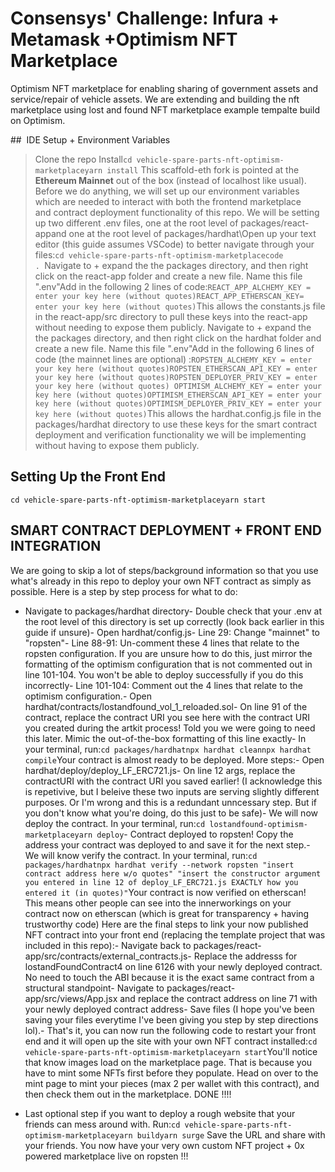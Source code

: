 # Consensys' Challenge: Infura + Metamask +Optimism NFT Marketplace
Optimism NFT marketplace for enabling sharing of government assets and service/repair of vehicle assets. We are extending and building the nft marketplace using lost and found NFT marketplace example tempalte build on Optimism.

##  IDE Setup + Environment Variables

> Clone the repo
> Install```cd vehicle-spare-parts-nft-optimism-marketplaceyarn install```
This scaffold-eth fork is pointed at the **Ethereum Mainnet** out of the box (instead of localhost like usual).
Before we do anything, we will set up our environment variables which are needed to interact with both the frontend marketplace and contract deployment functionality of this repo. We will be setting up two different .env files, one at the root level of packages/react-appand one at the root level of packages/hardhat\Open up your text editor (this guide assumes VSCode) to better navigate through your files:```cd vehicle-spare-parts-nft-optimism-marketplacecode . ```Navigate to + expand the the packages directory, and then right click on the react-app folder and create a new file. Name this file ".env"Add in the following 2 lines of code:```REACT_APP_ALCHEMY_KEY = enter your key here (without quotes)REACT_APP_ETHERSCAN_KEY= enter your key here (without quotes)```This allows the constants.js file in the react-app/src directory to pull these keys into the react-app without needing to expose them publicly.
Navigate to + expand the the packages directory, and then right click on the hardhat folder and create a new file. Name this file ".env"Add in the following 6 lines of code (the mainnet lines are optional) :```ROPSTEN_ALCHEMY_KEY = enter your key here (without quotes)ROPSTEN_ETHERSCAN_API_KEY = enter your key here (without quotes)ROPSTEN_DEPLOYER_PRIV_KEY = enter your key here (without quotes)
OPTIMISM_ALCHEMY_KEY = enter your key here (without quotes)OPTIMISM_ETHERSCAN_API_KEY = enter your key here (without quotes)OPTIMISM_DEPLOYER_PRIV_KEY = enter your key here (without quotes)```This allows the hardhat.config.js file in the packages/hardhat directory to use these keys for the smart contract deployment and verification functionality we will be implementing without having to expose them publicly.
## Setting Up the Front End
```cd vehicle-spare-parts-nft-optimism-marketplaceyarn start```


## SMART CONTRACT DEPLOYMENT + FRONT END INTEGRATION
We are going to skip a lot of steps/background information so that you use what's already in this repo to deploy your own NFT contract as simply as possible. Here is a step by step process for what to do:
- Navigate to packages/hardhat directory- Double check that your .env at the root level of this directory is set up correctly (look back earlier in this guide if unsure)- Open hardhat/config.js- Line 29: Change "mainnet" to "ropsten"- Line 88-91: Un-comment these 4 lines that relate to the ropsten configuration. If you are unsure how to do this, just mirror the formatting of the optimism configuration that is not commented out in line 101-104. You won't be able to deploy successfully if you do this incorrectly- Line 101-104: Comment out the 4 lines that relate to the optimism configuration.- Open hardhat/contracts/lostandfound_vol_1_reloaded.sol- On line 91 of the contract, replace the contract URI you see here with the contract URI you created during the artkit process! Told you we were going to need this later. Mimic the out-of-the-box formatting of this line exactly- In your terminal, run:```cd packages/hardhatnpx hardhat cleannpx hardhat compile```Your contract is almost ready to be deployed. More steps:- Open hardhat/deploy/deploy_LF_ERC721.js- On line 12 args, replace the contractURI with the contract URI you saved earlier! (I acknowledge this is repetivive, but I beleive these two inputs are serving slightly different purposes. Or I'm wrong and this is a redundant unncessary step. But if you don't know what you're doing, do this just to be safe)- We will now deploy the contract. In your terminal, run:```cd lostandfound-optimism-marketplaceyarn deploy```- Contract deployed to ropsten! Copy the address your contract was deployed to and save it for the next step.- We will know verify the contract. In your terminal, run:```cd packages/hardhatnpx hardhat verify --network ropsten "insert contract address here w/o quotes" "insert the constructor argument you entered in line 12 of deploy_LF_ERC721.js EXACTLY how you entered it (in quotes)"```Your contract is now verified on etherscan! This means other people can see into the innerworkings on your contract now on etherscan (which is great for transparency + having trustworthy code)
Here are the final steps to link your now published NFT contract into your front end (replacing the template project that was included in this repo):- Navigate back to packages/react-app/src/contracts/external_contracts.js- Replace the addresss for lostandFoundContract4 on line 6126 with your newly deployed contract. No need to touch the ABI because it is the exact same contract from a structural standpoint- Navigate to packages/react-app/src/views/App.jsx and replace the contract address on line 71 with your newly deployed contract address- Save files (I hope you've been saving your files everytime I've been giving you step by step directions lol).- That's it, you can now run the following code to restart your front end and it will open up the site with your own NFT contract installed:```cd vehicle-spare-parts-nft-optimism-marketplaceyarn start```You'll notice that know images load on the marketplace page. That is because you have to mint some NFTs first before they populate. Head on over to the mint page to mint your pieces (max 2 per wallet with this contract), and then check them out in the marketplace.
DONE !!!!
* Last optional step if you want to deploy a rough website that your friends can mess around with. Run:```cd vehicle-spare-parts-nft-optimism-marketplaceyarn buildyarn surge```
Save the URL and share with your friends. You now have your very own custom NFT project + 0x powered marketplace live on ropsten !!!
